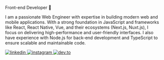 Front-end Developer 🚀

I am a passionate Web Engineer with expertise in building modern web and mobile applications. With a strong foundation in JavaScript and frameworks like React, React Native, Vue, and their ecosystems (Next.js, Nuxt.js), I focus on delivering high-performance and user-friendly interfaces. I also have experience with Node.js for back-end development and TypeScript to ensure scalable and maintainable code.


<a href="https://www.linkedin.com/in/brayner-felipe" target="_blank">
  <img src="https://img.shields.io/badge/LinkedIn-0077B5?style=for-the-badge&logo=linkedin&logoColor=white" alt="linkedin" />
</a>

<a href="https://www.instagram.com/brayner_felipe" target="_blank">
  <img src="https://img.shields.io/badge/Instagram-DF0174?style=for-the-badge&logo=instagram&logoColor=white" alt="instagram" />
</a>

<a href="https://dev.to/braynemesis" target="_blank">
  <img src="https://img.shields.io/badge/dev.to-0A0A0A?style=for-the-badge&logo=devdotto&logoColor=white" alt="dev.to" />
</a>
